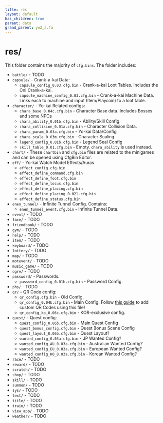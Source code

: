 ```yaml
---
title: res
layout: default
has_children: true
parent: data
grand_parent: yw2_a.fa
---
```

# res/

This folder contains the majority of `cfg.bins`. The folder includes:
* `battle/` - TODO
* `capsule/` - Crank-a-kai Data:
  * `capsule_config_0.03.cfg.bin` - Crank-a-kai Loot Tables. Includes the Oni Crank-a-kai.
  * `capsule_machine_config_0.03.cfg.bin` - Crank-a-kai Machine Data. Links each to machine and input (Item/Playcoin) to a loot table.
* `character/` - Yo-kai Related configs:
  * `chara_base_0.04c.cfg.bin` - Character Base data. Includes Bosses and some NPCs
  * `chara_ability_0.01b.cfg.bin` - Ability/Skill Config.
  * `chara_collision_0.01a.cfg.bin` - Character Collision Data.
  * `chara_param_0.03a.cfg.bin` - Yo-kai Data/Config
  * `chara_scale_0.03m.cfg.bin` - Character Scaling
  * `legend_config_0.01b.cfg.bin` - Legend Seal Config
  * `skill_table_0.01.cfg.bin` - Empty. `chara_ability` is used instead.
* `chart/` - These `chartbin` and `cfg.bin` files are related to the minigames and can be opened using CfgBin Editor.
* `eff/` - Yo-kai Watch Model Effects/Auras
  * `effect_config.cfg.bin`
  * `effect_define_command.cfg.bin`
  * `effect_define_foot.cfg.bin`
  * `effect_define_locus.cfg.bin`
  * `effect_define_placing.cfg.bin`
  * `effect_define_placing_0.02l.cfg.bin`
  * `effect_define_status.cfg.bin`
* `enen_tunnel/` - Infinite Tunnel Config. Contains:
  * `enen_tunnel_event.cfg.bin` - Infinite Tunnel Data.
* `event/` - TODO
* `face/` - TODO
* `friendbook/` - TODO
* `gym/` - TODO
* `help/` - TODO
* `item/` - TODO
* `keyboard/` - TODO
* `lottery/` - TODO
* `map/` - TODO
* `motevent/` - TODO
* `music_game/` - TODO
* `ogre/` - TODO
* `password/` - Passwords.
  * `password_config_0.01b.cfg.bin` - Password Config.
* `phs/` - TODO
* `qr/` - QR Code config:
  * `qr_config.cfg.bin` - Old Config.
  * `qr_config_0.04b.cfg.bin` - Main Config. Follow [this guide](../../../../modding-guides/general/create-qrs.html) to add custom QR Codes using this file!
  * `qr_config_ko_0.06c.cfg.bin` - KOR-exclusive config.
* `quest/` - Quest config:
  * `quest_config_0.06b.cfg.bin` - Main Quest Config
  * `quest_bonus_config.cfg.bin` - Quest Bonus Scene Config
  * `quest_layout_0.06b.cfg.bin` - Quest Layout?
  * `wanted_config_0.03a.cfg.bin` - JP Wanted Config?
  * `wanted_config_AU_0.03a.cfg.bin` - Australian Wanted Config?
  * `wanted_config_EU_0.03a.cfg.bin` - European Wanted Config?
  * `wanted_config_KO_0.03a.cfg.bin` - Korean Wanted Config?
* `race/` - TODO
* `reward/` - TODO
* `scratch/` - TODO
* `shop/` - TODO
* `skill/` - TODO
* `summon/` - TODO
* `sys/` - TODO
* `text/` - TODO
* `title/` - TODO
* `train/` - TODO
* `view_app/` - TODO
* `weather/` - TODO
  
